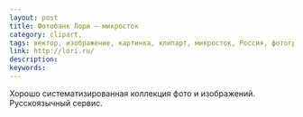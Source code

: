 ```yaml
---
layout: post
title: Фотобанк Лори — микросток
category: clipart, 
tags: вектор, изображение, картинка, клипарт, микросток, Россия, фотография, 
link: http://lori.ru/
description: 
keywords: 
---
```


<p>Хорошо систематизированная коллекция фото и изображений. Русскоязычный сервис.</p>
